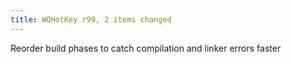 ```yaml
---
title: WOHotKey r99, 2 items changed
---
```


Reorder build phases to catch compilation and linker errors faster
